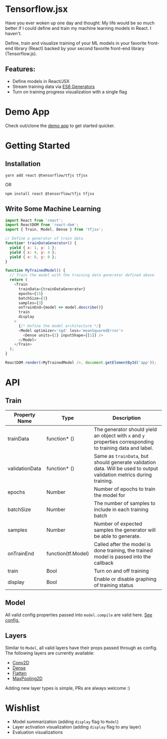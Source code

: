 # Tensorflow.jsx

Have you ever woken up one day and thought: My life would be so much better
if I could define and train my machine learning models in React. I haven't.

Define, train and visualize training of your ML models in your
favorite front-end library (React) backed by your second
favorite front-end library (Tensorflow.js).

## Features:
- Define models in React/JSX
- Stream training data via [ES6 Generators](https://developer.mozilla.org/en-US/docs/Web/JavaScript/Reference/Statements/function*)
- Turn on training progress visualization with a single flag

# Demo App

Check out/clone the [demo app](openanissueifthisisntalink) to get started quicker.

# Getting Started

## Installation

```
yarn add react @tensorflow/tfjs tfjsx
```

OR

```
npm install react @tensorflow/tfjs tfjsx
```

## Write Some Machine Learning

```javascript
import React from 'react';
import ReactDOM from 'react-dom';
import { Train, Model, Dense } from 'tfjsx';

// Define a generator of train data
function* trainDataGenerator() {
  yield { x: 1, y: 1 };
  yield { x: 4, y: 4 };
  yield { x: 8, y: 8 };
}

function MyTrainedModel() {
  // Train the model with the training data generator defined above
  return (
    <Train
      trainData={trainDataGenerator}
      epochs={15}
      batchSize={3}
      samples={3}
      onTrainEnd={model => model.describe()}
      train
      display
    >
      {/* Define the model architecture */}
      <Model optimizer='sgd' loss='meanSquaredError'>
        <Dense units={1} inputShape={[1]} />
      </Model>
    </Train>
  );
}

ReactDOM.render(<MyTrainedModel />, document.getElementById('app'));
```

# API

## Train

Property Name | Type | Description
---|---|---
trainData | function* () | The generator should yield an object with `x` and `y` properties corresponding to training data and label.
validationData | function* () | Same as `trainData`, but should generate validation data. Will be used to output validation metrics during training.
epochs | Number | Number of epochs to train the model for
batchSize | Number | The number of samples to include in each training batch
samples | Number | Number of expected samples the generator will be able to generate.
onTrainEnd | function(tf.Model) | Called after the model is done training, the trained model is passed into the callback
train | Bool | Turn on and off training
display | Bool | Enable or disable graphing of training status

## Model

All valid config properties passed into `model.compile` are valid here.
[See config.](https://js.tensorflow.org/api/0.11.7/#tf.Model.compile)

## Layers

Similar to `Model`, all valid layers have their props passed through as config.
The following layers are currently available:

- [Conv2D](https://js.tensorflow.org/api/0.11.7/#layers.conv2d)
- [Dense](https://js.tensorflow.org/api/0.11.7/#layers.dense)
- [Flatten](https://js.tensorflow.org/api/0.11.7/#layers.flatten)
- [MaxPooling2D](https://js.tensorflow.org/api/0.11.7/#layers.maxPooling2d)

Adding new layer types is simple, PRs are always welcome :)

# Wishlist

- Model summarization (adding `display` flag to `Model`)
- Layer activation visualization (adding `display` flag to any layer)
- Evaluation visualizations

